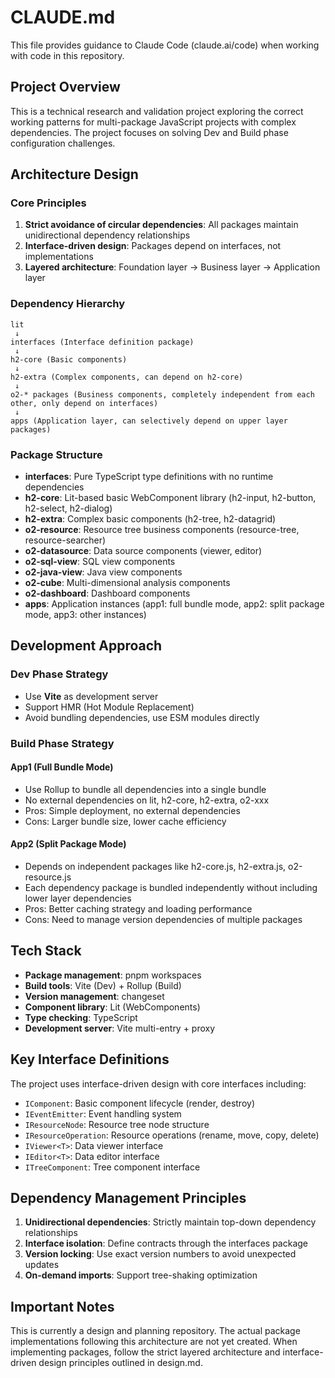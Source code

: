 # CLAUDE.md

This file provides guidance to Claude Code (claude.ai/code) when working with code in this repository.

## Project Overview

This is a technical research and validation project exploring the correct working patterns for multi-package JavaScript projects with complex dependencies. The project focuses on solving Dev and Build phase configuration challenges.

## Architecture Design

### Core Principles
1. **Strict avoidance of circular dependencies**: All packages maintain unidirectional dependency relationships
2. **Interface-driven design**: Packages depend on interfaces, not implementations
3. **Layered architecture**: Foundation layer → Business layer → Application layer

### Dependency Hierarchy
```
lit
 ↓
interfaces (Interface definition package)
 ↓
h2-core (Basic components)
 ↓  
h2-extra (Complex components, can depend on h2-core)
 ↓
o2-* packages (Business components, completely independent from each other, only depend on interfaces)
 ↓
apps (Application layer, can selectively depend on upper layer packages)
```

### Package Structure
- **interfaces**: Pure TypeScript type definitions with no runtime dependencies
- **h2-core**: Lit-based basic WebComponent library (h2-input, h2-button, h2-select, h2-dialog)
- **h2-extra**: Complex basic components (h2-tree, h2-datagrid)
- **o2-resource**: Resource tree business components (resource-tree, resource-searcher)
- **o2-datasource**: Data source components (viewer, editor)
- **o2-sql-view**: SQL view components
- **o2-java-view**: Java view components
- **o2-cube**: Multi-dimensional analysis components
- **o2-dashboard**: Dashboard components
- **apps**: Application instances (app1: full bundle mode, app2: split package mode, app3: other instances)

## Development Approach

### Dev Phase Strategy
- Use **Vite** as development server
- Support HMR (Hot Module Replacement)
- Avoid bundling dependencies, use ESM modules directly

### Build Phase Strategy
#### App1 (Full Bundle Mode)
- Use Rollup to bundle all dependencies into a single bundle
- No external dependencies on lit, h2-core, h2-extra, o2-xxx
- Pros: Simple deployment, no external dependencies
- Cons: Larger bundle size, lower cache efficiency

#### App2 (Split Package Mode)
- Depends on independent packages like h2-core.js, h2-extra.js, o2-resource.js
- Each dependency package is bundled independently without including lower layer dependencies
- Pros: Better caching strategy and loading performance
- Cons: Need to manage version dependencies of multiple packages

## Tech Stack
- **Package management**: pnpm workspaces
- **Build tools**: Vite (Dev) + Rollup (Build)
- **Version management**: changeset
- **Component library**: Lit (WebComponents)
- **Type checking**: TypeScript
- **Development server**: Vite multi-entry + proxy

## Key Interface Definitions

The project uses interface-driven design with core interfaces including:
- `IComponent`: Basic component lifecycle (render, destroy)
- `IEventEmitter`: Event handling system
- `IResourceNode`: Resource tree node structure
- `IResourceOperation`: Resource operations (rename, move, copy, delete)
- `IViewer<T>`: Data viewer interface
- `IEditor<T>`: Data editor interface
- `ITreeComponent`: Tree component interface

## Dependency Management Principles
1. **Unidirectional dependencies**: Strictly maintain top-down dependency relationships
2. **Interface isolation**: Define contracts through the interfaces package
3. **Version locking**: Use exact version numbers to avoid unexpected updates
4. **On-demand imports**: Support tree-shaking optimization

## Important Notes
This is currently a design and planning repository. The actual package implementations following this architecture are not yet created. When implementing packages, follow the strict layered architecture and interface-driven design principles outlined in design.md.
